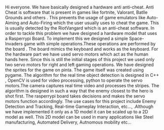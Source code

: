 Hi everyone. We have basically designed a hardware anti anti-cheat. Anti Cheat is software that is present in games like fortnite, Valorant, Batlle Grounds
and others . This prevents the usage of game emulators like Auto-Aiming and Auto-Firing which the user usually uses to cheat the game. This is usually detected by the RiotVangard which is an anti-cheat software. In order to tackle this problem we have designed a hardware model that uses a Rasperrypi Board. To implement this we designed a simple Space-Invaders game with simple operations.These operations are performed by the board . The board mimics the keyboard and works as the keyboard. For the hardware part we have used servo motors which act as the human hands here. Since this is still the initial stages of this project we used only two servo motors for right and left gaming operations. We have designed the sprites for the game on pinta. The game itself was created using pygame. The algorithm for the real time object detection is designed in C++
, OpenCV is used for video processing, python to operate the servo motors.The camera captures real time video and processes the stripes. The algorithm is designed in such a way that the enemy closest to the hero is shot first. The rasperrypi board takes decisions and makes the servo motors function accordingly. The use cases for this project include 
Enemy Detection and Tracking, Real-time Gameplay Interaction, etc..., .Although we have implemented it only as a 1D model it can be scaled up to a 2D model as well. This 2D model can be used in many applications like Steel manufacturing, Automated Delivery, Autnomous mobility etc...
